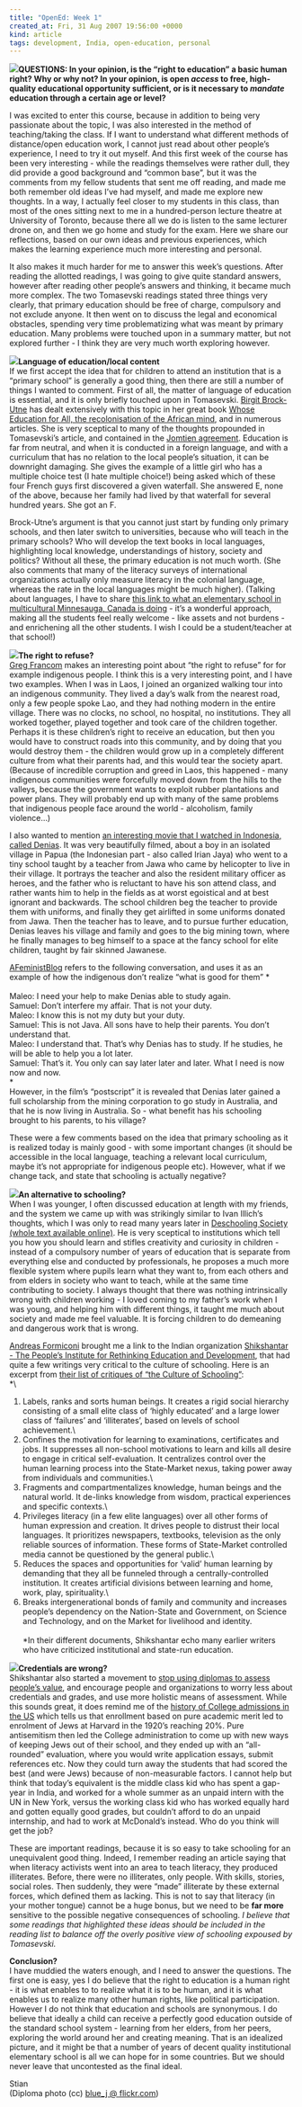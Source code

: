 ```yaml
---
title: "OpenEd: Week 1"
created_at: Fri, 31 Aug 2007 19:56:00 +0000
kind: article
tags: development, India, open-education, personal
---
```


[![](http://lh6.google.com/shaklev/RVLKx5QcABI/AAAAAAAAAUc/c1LBHsNOH1U/s288/DSC02174.JPG)](http://picasaweb.google.com/shaklev/PositiveDevianceTrainingCARE/photo#4995277895239467026)**QUESTIONS:
In your opinion, is the “right to education” a basic human right? Why or
why not? In your opinion, is open *access* to free, high-quality
educational opportunity sufficient, or is it necessary to *mandate*
education through a certain age or level?**

I was excited to enter this course, because in addition to being very
passionate about the topic, I was also interested in the method of
teaching/taking the class. If I want to understand what different
methods of distance/open education work, I cannot just read about other
people’s experience, I need to try it out myself. And this first week of
the course has been very interesting - while the readings themselves
were rather dull, they did provide a good background and “common base”,
but it was the comments from my fellow students that sent me off
reading, and made me both remember old ideas I’ve had myself, and made
me explore new thoughts. In a way, I actually feel closer to my students
in this class, than most of the ones sitting next to me in a
hundred-person lecture theatre at University of Toronto, because there
all we do is listen to the same lecturer drone on, and then we go home
and study for the exam. Here we share our reflections, based on our own
ideas and previous experiences, which makes the learning experience much
more interesting and personal.

It also makes it much harder for me to answer this week’s questions.
After reading the allotted readings, I was going to give quite standard
answers, however after reading other people’s answers and thinking, it
became much more complex. The two Tomasevski readings stated three
things very clearly, that primary education should be free of charge,
compulsory and not exclude anyone. It then went on to discuss the legal
and economical obstacles, spending very time problematizing what was
meant by primary education. Many problems were touched upon in a summary
matter, but not explored further - I think they are very much worth
exploring however.

![](http://upload.wikimedia.org/wikipedia/commons/thumb/f/fd/Hindi_Mahastotra.jpg/250px-Hindi_Mahastotra.jpg)**Language
of education/local content**\
 If we first accept the idea that for children to attend an institution
that is a “primary school” is generally a good thing, then there are
still a number of things I wanted to comment. First of all, the matter
of language of education is essential, and it is only briefly touched
upon in Tomasevski. [Birgit Brock-Utne](http://folk.uio.no/bbrock/) has
dealt extensively with this topic in her great book [Whose Education for
All, the recolonisation of the African
mind](http://www.franklin.com/estore/dictionary/BBT020390365XDLDA/), and
in numerous articles. She is very sceptical to many of the thoughts
propounded in Tomasevski’s article, and contained in the [Jomtien
agreement](http://en.wikipedia.org/wiki/Education_For_All). Education is
far from neutral, and when it is conducted in a foreign language, and
with a curriculum that has no relation to the local people’s situation,
it can be downright damaging. She gives the example of a little girl who
has a multiple choice test (I hate multiple choice!) being asked which
of these four French guys first discovered a given waterfall. She
answered E, none of the above, because her family had lived by that
waterfall for several hundred years. She got an F.

Brock-Utne’s argument is that you cannot just start by funding only
primary schools, and then later switch to universities, because who will
teach in the primary schools? Who will develop the text books in local
languages, highlighting local knowledge, understandings of history,
society and politics? Without all these, the primary education is not
much worth. (She also comments that many of the literacy surveys of
international organizations actually only measure literacy in the
colonial language, whereas the rate in the local languages might be much
higher). (Talking about languages, I have to share [this link to what an
elementary school in multicultural Minnesauga, Canada is
doing](http://thornwood.peelschools.org/Dual/about.htm) - it’s a
wonderful approach, making all the students feel really welcome - like
assets and not burdens - and enrichening all the other students. I wish
I could be a student/teacher at that school!)

![](http://upload.wikimedia.org/wikipedia/id/thumb/1/15/Denias_Senandung_Di_Atas_Awan.jpg/200px-Denias_Senandung_Di_Atas_Awan.jpg)**The
right to refuse?**\
 [Greg
Francom](http://gregfrancom.blogspot.com/2007/08/right-to-education.html)
makes an interesting point about “the right to refuse” for for example
indigenous people. I think this is a very interesting point, and I have
two examples. When I was in Laos, I joined an organized walking tour
into an indigenous community. They lived a day’s walk from the nearest
road, only a few people spoke Lao, and they had nothing modern in the
entire village. There was no clocks, no school, no hospital, no
institutions. They all worked together, played together and took care of
the children together. Perhaps it is these children’s right to receive
an education, but then you would have to construct roads into this
community, and by doing that you would destroy them - the children would
grow up in a completely different culture from what their parents had,
and this would tear the society apart. (Because of incredible corruption
and greed in Laos, this happened - many indigenous communities were
forcefully moved down from the hills to the valleys, because the
government wants to exploit rubber plantations and power plans. They
will probably end up with many of the same problems that indigenous
people face around the world - alcoholism, family violence…)

I also wanted to mention [an interesting movie that I watched in
Indonesia, called Denias](http://www.deniasmovie.com/trailer_eng.html).
It was very beautifully filmed, about a boy in an isolated village in
Papua (the Indonesian part - also called Irian Jaya) who went to a tiny
school taught by a teacher from Jawa who came by helicopter to live in
their village. It portrays the teacher and also the resident military
officer as heroes, and the father who is reluctant to have his son
attend class, and rather wants him to help in the fields as at worst
egoistical and at best ignorant and backwards. The school children beg
the teacher to provide them with uniforms, and finally they get
airlifted in some uniforms donated from Jawa. Then the teacher has to
leave, and to pursue further education, Denias leaves his village and
family and goes to the big mining town, where he finally manages to beg
himself to a space at the fancy school for elite children, taught by
fair skinned Jawanese.

[AFeministBlog](http://afeministblog.blogspot.com/2007/08/denias-senandung-di-atas-awan.html)
refers to the following conversation, and uses it as an example of how
the indigenous don’t realize “what is good for them” *\
 \
 Maleo: I need your help to make Denias able to study again.\
 Samuel: Don’t interfere my affair. That is not your duty.\
 Maleo: I know this is not my duty but your duty.\
 Samuel: This is not Java. All sons have to help their parents. You
don’t understand that.\
 Maleo: I understand that. That’s why Denias has to study. If he
studies, he will be able to help you a lot later.\
 Samuel: That’s it. You only can say later later and later. What I need
is now now and now.\
*\
 However, in the film’s “postscript” it is revealed that Denias later
gained a full scholarship from the mining corporation to go study in
Australia, and that he is now living in Australia. So - what benefit has
his schooling brought to his parents, to his village?

These were a few comments based on the idea that primary schooling as it
is realized today is mainly good - with some important changes (it
should be accessible in the local language, teaching a relevant local
curriculum, maybe it’s not appropriate for indigenous people etc).
However, what if we change tack, and state that schooling is actually
negative?

![](http://lh3.google.com/shaklev/RtipRbiqB9E/AAAAAAAABG8/rXG7RZ7qKb8/s160-c/Blog.jpg)**An
alternative to schooling?**\
 When I was younger, I often discussed education at length with my
friends, and the system we came up with was strikingly similar to Ivan
Illich’s thoughts, which I was only to read many years later in
[Deschooling Society (whole text available
online)](http://www.preservenet.com/theory/Illich/Deschooling/intro.html).
He is very sceptical to institutions which tell you how you should learn
and stifles creativity and curiosity in children - instead of a
compulsory number of years of education that is separate from everything
else and conducted by professionals, he proposes a much more flexible
system where pupils learn what they want to, from each others and from
elders in society who want to teach, while at the same time contributing
to society. I always thought that there was nothing intrinsically wrong
with children working - I loved coming to my father’s work when I was
young, and helping him with different things, it taught me much about
society and made me feel valuable. It is forcing children to do
demeaning and dangerous work that is wrong.

[Andreas
Formiconi](http://iamarf.blogspot.com/2007/08/open-ed-week-1.html)
brought me a link to the Indian organization [Shikshantar - The People’s
Institute for Rethinking Education and
Development](http://www.swaraj.org/shikshantar/), that had quite a few
writings very critical to the culture of schooling. Here is an excerpt
from [their list of critiques of “the Culture of
Schooling”](http://www.swaraj.org/shikshantar/cultureofschooling.html):\
 *\
 1) Labels, ranks and sorts human beings. It creates a rigid social
hierarchy consisting of a small elite class of ‘highly educated’ and a
large lower class of ‘failures’ and ‘illiterates’, based on levels of
school achievement.\
 5) Confines the motivation for learning to examinations, certificates
and jobs. It suppresses all non-school motivations to learn and kills
all desire to engage in critical self-evaluation. It centralizes control
over the human learning process into the State-Market nexus, taking
power away from individuals and communities.\
 7) Fragments and compartmentalizes knowledge, human beings and the
natural world. It de-links knowledge from wisdom, practical experiences
and specific contexts.\
 9) Privileges literacy (in a few elite languages) over all other forms
of human expression and creation. It drives people to distrust their
local languages. It prioritizes newspapers, textbooks, television as the
only reliable sources of information. These forms of State-Market
controlled media cannot be questioned by the general public.\
 10) Reduces the spaces and opportunities for ‘valid’ human learning by
demanding that they all be funneled through a centrally-controlled
institution. It creates artificial divisions between learning and home,
work, play, spirituality.\
 12) Breaks intergenerational bonds of family and community and
increases people’s dependency on the Nation-State and Government, on
Science and Technology, and on the Market for livelihood and identity.\
 \
*In their different documents, Shikshantar echo many earlier writers who
have criticized institutional and state-run education.

![](http://farm1.static.flickr.com/37/81425899_ff6abae8a2_m.jpg)**Credentials
are wrong?**\
 Shikshantar also started a movement to [stop using diplomas to assess
people’s
value](http://www.swaraj.org/shikshantar/healingdiplomadisease.pdf), and
encourage people and organizations to worry less about credentials and
grades, and use more holistic means of assessment. While this sounds
great, it does remind me of the [history of College admissions in the
US](http://www.newyorker.com/archive/2005/10/10/051010crat_atlarge)
which tells us that enrollment based on pure academic merit led to
enrolment of Jews at Harvard in the 1920’s reaching 20%. Pure
antisemitism then led the College administration to come up with new
ways of keeping Jews out of their school, and they ended up with an
“all-rounded” evaluation, where you would write application essays,
submit references etc. Now they could turn away the students that had
scored the best (and were Jews) because of non-measurable factors. I
cannot help but think that today’s equivalent is the middle class kid
who has spent a gap-year in India, and worked for a whole summer as an
unpaid intern with the UN in New York, versus the working class kid who
has worked equally hard and gotten equally good grades, but couldn’t
afford to do an unpaid internship, and had to work at McDonald’s
instead. Who do you think will get the job?

These are important readings, because it is so easy to take schooling
for an unequivalent good thing. Indeed, I remember reading an article
saying that when literacy activists went into an area to teach literacy,
they produced illiterates. Before, there were no illiterates, only
people. With skills, stories, social roles. Then suddenly, they were
“made” illiterate by these external forces, which defined them as
lacking. This is not to say that literacy (in your mother tongue) cannot
be a huge bonus, but we need to be **far more** sensitive to the
possible negative consequences of schooling. *I believe that some
readings that highlighted these ideas should be included in the reading
list to balance off the overly positive view of schooling expoused by
Tomasevski.*

**Conclusion?**\
 I have muddied the waters enough, and I need to answer the questions.
The first one is easy, yes I do believe that the right to education is a
human right - it is what enables to to realize what it is to be human,
and it is what enables us to realize many other human rights, like
political participation. However I do not think that education and
schools are synonymous. I do believe that ideally a child can receive a
perfectly good education outside of the standard school system -
learning from her elders, from her peers, exploring the world around her
and creating meaning. That is an idealized picture, and it might be that
a number of years of decent quality institutional elementary school is
all we can hope for in some countries. But we should never leave that
uncontested as the final ideal.

Stian\
 (Diploma photo (cc) [blue\_j @
flickr.com](http://www.flickr.com/photos/44124455441@N01/81425899/))
